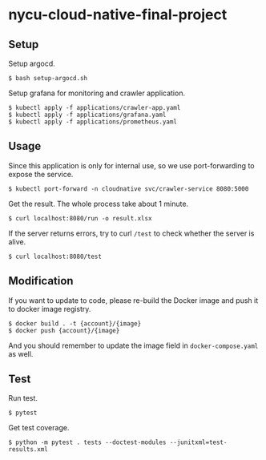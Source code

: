 # nycu-cloud-native-final-project
## Setup
Setup argocd.
```
$ bash setup-argocd.sh
```

Setup grafana for monitoring and crawler application.
```
$ kubectl apply -f applications/crawler-app.yaml
$ kubectl apply -f applications/grafana.yaml
$ kubectl apply -f applications/prometheus.yaml
```

## Usage
Since this application is only for internal use, so we use port-forwarding to expose the service.
```
$ kubectl port-forward -n cloudnative svc/crawler-service 8080:5000
```

Get the result. The whole process take about 1 minute.
```
$ curl localhost:8080/run -o result.xlsx
```

If the server returns errors, try to curl `/test` to check whether the server is alive.
```
$ curl localhost:8080/test
```

## Modification
If you want to update to code, please re-build the Docker image and push it to docker image registry.
```
$ docker build . -t {account}/{image}
$ docker push {account}/{image}
```

And you should remember to update the image field in `docker-compose.yaml` as well.

## Test
Run test.
```
$ pytest
```

Get test coverage.
```
$ python -m pytest . tests --doctest-modules --junitxml=test-results.xml
```
